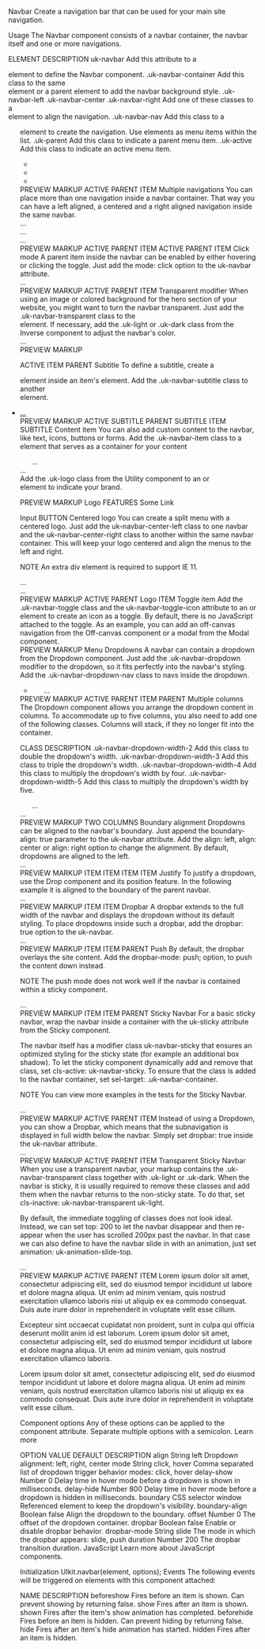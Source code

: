 


Navbar
Create a navigation bar that can be used for your main site navigation.

Usage
The Navbar component consists of a navbar container, the navbar itself and one or more navigations.

ELEMENT	DESCRIPTION
uk-navbar	Add this attribute to a <nav> element to define the Navbar component.
.uk-navbar-container	Add this class to the same <nav> element or a parent element to add the navbar background style.
.uk-navbar-left
.uk-navbar-center
.uk-navbar-right	Add one of these classes to a <div> element to align the navigation.
.uk-navbar-nav	Add this class to a <ul> element to create the navigation. Use <a> elements as menu items within the list.
.uk-parent	Add this class to indicate a parent menu item.
.uk-active	Add this class to indicate an active menu item.
<nav class="uk-navbar-container" uk-navbar>
    <div class="uk-navbar-left">
        <ul class="uk-navbar-nav">
            <li class="uk-active"><a href=""></a></li>
            <li class="uk-parent"><a href=""></a></li>
            <li><a href=""></a></li>
        </ul>
    </div>
</nav>
PREVIEW
MARKUP
ACTIVE
PARENT
ITEM
Multiple navigations
You can place more than one navigation inside a navbar container. That way you can have a left aligned, a centered and a right aligned navigation inside the same navbar.

<nav class="uk-navbar-container" uk-navbar>
    <div class="uk-navbar-left">...</div>
    <div class="uk-navbar-center">...</div>
    <div class="uk-navbar-right">...</div>
</nav>
PREVIEW
MARKUP
ACTIVE
PARENT
ITEM
ACTIVE
PARENT
ITEM
Click mode
A parent item inside the navbar can be enabled by either hovering or clicking the toggle. Just add the mode: click option to the uk-navbar attribute.

<nav class="uk-navbar-container" uk-navbar="mode: click">...</nav>
PREVIEW
MARKUP
ACTIVE
PARENT
ITEM
Transparent modifier
When using an image or colored background for the hero section of your website, you might want to turn the navbar transparent. Just add the .uk-navbar-transparent class to the <nav> element. If necessary, add the .uk-light or .uk-dark class from the Inverse component to adjust the navbar's color.

<nav class="uk-navbar-container uk-navbar-transparent" uk-navbar>...</nav>
PREVIEW
MARKUP

ACTIVE
ITEM
PARENT
Subtitle
To define a subtitle, create a <div> element inside an item's <a> element. Add the .uk-navbar-subtitle class to another <div> element.

<li>
    <a href="">
        <div>
            ...
            <div class="uk-navbar-subtitle"></div>
        </div>
    </a>
</li>
PREVIEW
MARKUP
ACTIVE
SUBTITLE
PARENT
SUBTITLE
ITEM
SUBTITLE
Content item
You can also add custom content to the navbar, like text, icons, buttons or forms. Add the .uk-navbar-item class to a <div> element that serves as a container for your content

<div class="uk-navbar-container" uk-navbar>
    <div class="uk-navbar-left">
        <a href="" class="uk-navbar-item uk-logo"></a>
        <ul class="uk-navbar-nav">...</ul>
        <div class="uk-navbar-item">...</div>
    </div>
</div>
Add the .uk-logo class from the Utility component to an <a> or <div> element to indicate your brand.

PREVIEW
MARKUP
Logo
FEATURES
Some Link

Input
  BUTTON
Centered logo
You can create a split menu with a centered logo. Just add the uk-navbar-center-left class to one navbar and the uk-navbar-center-right class to another within the same navbar container. This will keep your logo centered and align the menus to the left and right.

NOTE An extra div element is required to support IE 11.

<div class="uk-navbar-container" uk-navbar>
    <div class="uk-navbar-center">
        <div class="uk-navbar-center-left"><div>...</div></div>
        <a href="" class="uk-navbar-item uk-logo"></a>
        <div class="uk-navbar-center-right"><div>...</div></div>
    </div>
</div>
PREVIEW
MARKUP
ACTIVE
PARENT
Logo
ITEM
Toggle item
Add the .uk-navbar-toggle class and the uk-navbar-toggle-icon attribute to an <a> or <div> element to create an icon as a toggle. By default, there is no JavaScript attached to the toggle. As an example, you can add an off-canvas navigation from the Off-canvas component or a modal from the Modal component.

<div class="uk-navbar-container" uk-navbar>
    <div class="uk-navbar-left">
        <a class="uk-navbar-toggle" uk-navbar-toggle-icon href=""></a>
    </div>
</div>
PREVIEW
MARKUP
Menu
Dropdowns
A navbar can contain a dropdown from the Dropdown component. Just add the .uk-navbar-dropdown modifier to the dropdown, so it fits perfectly into the navbar's styling. Add the .uk-navbar-dropdown-nav class to navs inside the dropdown.

<ul class="uk-navbar-nav">
    <li>
        <a href=""></a>
        <div class="uk-navbar-dropdown">
            <ul class="uk-nav uk-navbar-dropdown-nav">...</ul>
        </div>
    </li>
</ul>
PREVIEW
MARKUP
ACTIVE
PARENT
ITEM
PARENT
Multiple columns
The Dropdown component allows you arrange the dropdown content in columns. To accommodate up to five columns, you also need to add one of the following classes. Columns will stack, if they no longer fit into the container.

CLASS	DESCRIPTION
.uk-navbar-dropdown-width-2	Add this class to double the dropdown's width.
.uk-navbar-dropdown-width-3	Add this class to triple the dropdown's width.
.uk-navbar-dropdown-width-4	Add this class to multiply the dropdown's width by four.
.uk-navbar-dropdown-width-5	Add this class to multiply the dropdown's width by five.
<div class="uk-navbar-dropdown uk-navbar-dropdown-width-2">
    <div class="uk-navbar-dropdown-grid uk-child-width-1-2" uk-grid>
        <div>
            <ul class="uk-nav uk-navbar-dropdown-nav">...</ul>
        </div>
        <div>...</div>
    </div>
</div>
PREVIEW
MARKUP
TWO COLUMNS
Boundary alignment
Dropdowns can be aligned to the navbar's boundary. Just append the boundary-align: true parameter to the uk-navbar attribute. Add the align: left, align: center or align: right option to change the alignment. By default, dropdowns are aligned to the left.

<nav class="uk-navbar-container" uk-navbar="boundary-align: true; align: center;">...</nav>
PREVIEW
MARKUP
ITEM
ITEM
ITEM
ITEM
Justify
To justify a dropdown, use the Drop component and its position feature. In the following example it is aligned to the boundary of the parent navbar.

<div class="uk-navbar-dropdown" uk-drop="boundary: .parent; boundary-align: true; pos: bottom-justify;">...</div>
PREVIEW
MARKUP
ITEM
ITEM
Dropbar
A dropbar extends to the full width of the navbar and displays the dropdown without its default styling. To place dropdowns inside such a dropbar, add the dropbar: true option to the uk-navbar.

<nav class="uk-navbar-container" uk-navbar="dropbar: true;">...</nav>
<div class="uk-navbar-dropbar"></div>
PREVIEW
MARKUP
ITEM
ITEM
PARENT
Push
By default, the dropbar overlays the site content. Add the dropbar-mode: push; option, to push the content down instead.

NOTE The push mode does not work well if the navbar is contained within a sticky component.

<nav class="uk-navbar-container" uk-navbar="dropbar: true; dropbar-mode: push">...</nav>
<div class="uk-navbar-dropbar"></div>
PREVIEW
MARKUP
ITEM
ITEM
PARENT
Sticky Navbar
For a basic sticky navbar, wrap the navbar inside a container with the uk-sticky attribute from the Sticky component.

The navbar itself has a modifier class uk-navbar-sticky that ensures an optimized styling for the sticky state (for example an additional box shadow). To let the sticky component dynamically add and remove that class, set cls-active: uk-navbar-sticky. To ensure that the class is added to the navbar container, set sel-target: .uk-navbar-container.

NOTE You can view more examples in the tests for the Sticky Navbar.

<div uk-sticky="sel-target: .uk-navbar-container; cls-active: uk-navbar-sticky">
    <nav class="uk-navbar-container" uk-navbar>...</nav>
</div>
PREVIEW
MARKUP
ACTIVE
PARENT
ITEM
Instead of using a Dropdown, you can show a Dropbar, which means that the subnavigation is displayed in full width below the navbar. Simply set dropbar: true inside the uk-navbar attribute.

<div uk-sticky="sel-target: .uk-navbar-container; cls-active: uk-navbar-sticky">
    <nav class="uk-navbar-container" uk-navbar="dropbar: true;">...</nav>
</div>
PREVIEW
MARKUP
ACTIVE
PARENT
ITEM
Transparent Sticky Navbar
When you use a transparent navbar, your markup contains the .uk-navbar-transparent class together with .uk-light or .uk-dark. When the navbar is sticky, it is usually required to remove these classes and add them when the navbar returns to the non-sticky state. To do that, set cls-inactive: uk-navbar-transparent uk-light.

By default, the immediate toggling of classes does not look ideal. Instead, we can set top: 200 to let the navbar disappear and then re-appear when the user has scrolled 200px past the navbar. In that case we can also define to have the navbar slide in with an animation, just set animation: uk-animation-slide-top.

<div uk-sticky="animation: uk-animation-slide-top; sel-target: .uk-navbar-container; cls-active: uk-navbar-sticky; cls-inactive: uk-navbar-transparent uk-light; top: 200">
    <nav class="uk-navbar-container" uk-navbar>...</nav>
</div>
PREVIEW
MARKUP
ACTIVE
PARENT
ITEM
Lorem ipsum dolor sit amet, consectetur adipiscing elit, sed do eiusmod tempor incididunt ut labore et dolore magna aliqua. Ut enim ad minim veniam, quis nostrud exercitation ullamco laboris nisi ut aliquip ex ea commodo consequat. Duis aute irure dolor in reprehenderit in voluptate velit esse cillum.

Excepteur sint occaecat cupidatat non proident, sunt in culpa qui officia deserunt mollit anim id est laborum. Lorem ipsum dolor sit amet, consectetur adipiscing elit, sed do eiusmod tempor incididunt ut labore et dolore magna aliqua. Ut enim ad minim veniam, quis nostrud exercitation ullamco laboris.

Lorem ipsum dolor sit amet, consectetur adipiscing elit, sed do eiusmod tempor incididunt ut labore et dolore magna aliqua. Ut enim ad minim veniam, quis nostrud exercitation ullamco laboris nisi ut aliquip ex ea commodo consequat. Duis aute irure dolor in reprehenderit in voluptate velit esse cillum.

Component options
Any of these options can be applied to the component attribute. Separate multiple options with a semicolon. Learn more

OPTION	VALUE	DEFAULT	DESCRIPTION
align	String	left	Dropdown alignment: left, right, center
mode	String	click, hover	Comma separated list of dropdown trigger behavior modes: click, hover
delay-show	Number	0	Delay time in hover mode before a dropdown is shown in milliseconds.
delay-hide	Number	800	Delay time in hover mode before a dropdown is hidden in milliseconds.
boundary	CSS selector	window	Referenced element to keep the dropdown's visibility.
boundary-align	Boolean	false	Align the dropdown to the boundary.
offset	Number	0	The offset of the dropdown container.
dropbar	Boolean	false	Enable or disable dropbar behavior.
dropbar-mode	String	slide	The mode in which the dropbar appears: slide, push
duration	Number	200	The dropbar transition duration.
JavaScript
Learn more about JavaScript components.

Initialization
UIkit.navbar(element, options);
Events
The following events will be triggered on elements with this component attached:

NAME	DESCRIPTION
beforeshow	Fires before an item is shown. Can prevent showing by returning false.
show	Fires after an item is shown.
shown	Fires after the item's show animation has completed.
beforehide	Fires before an item is hidden. Can prevent hiding by returning false.
hide	Fires after an item's hide animation has started.
hidden	Fires after an item is hidden.
